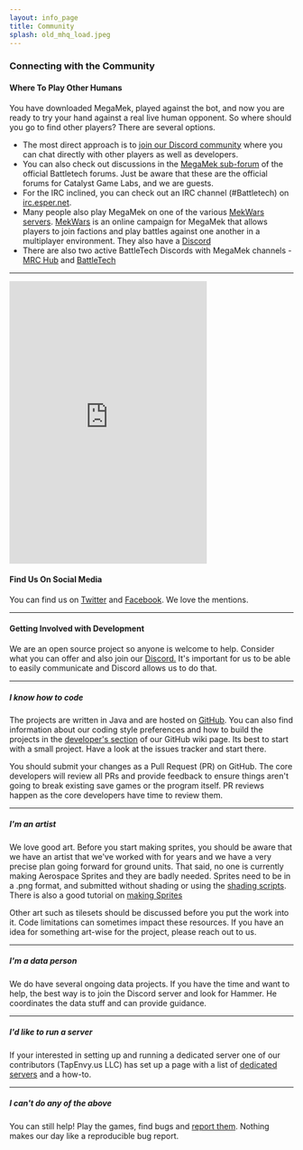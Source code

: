 ```yaml
---
layout: info_page
title: Community
splash: old_mhq_load.jpeg
---
```


### Connecting with the Community

#### Where To Play Other Humans

You have downloaded MegaMek, played against the bot, and now you are ready
to try your hand against a real live human opponent. So where should you go
to find other players? There are several options.

- The most direct approach is to [join our Discord community](https://discord.gg/megamek) where you can chat directly with other players as well as developers.
- You can also check out discussions in the [MegaMek sub-forum](https://bg.battletech.com/forums/index.php?board=29.0) of the official Battletech forums. Just be aware that these are the official forums for Catalyst Game Labs, and we are guests.
- For the IRC inclined, you can check out an IRC channel (#Battletech) on [irc.esper.net](http://webchat.esper.net/?nick=MechWarrior...&channels=Battletech&prompt=1).
- Many people also play MegaMek on one of the various [MekWars servers](http://www.mekwars.org/mwtracker.html). [MekWars](http://www.mekwars.org/) is an online campaign for MegaMek that allows players to join factions and play battles against one another in a multiplayer environment. They also have a [Discord](https://discord.gg/CQ5uvkEkdk)
- There are also two active BattleTech Discords with MegaMek channels - [MRC Hub](https://discord.gg/WUvbXQRRfW) and [BattleTech](https://discord.gg/D9jFn52)

___

<iframe src="https://discord.com/widget?id=458705327911731231&theme=dark" width="350" height="500" allowtransparency="true" frameborder="0" sandbox="allow-popups allow-popups-to-escape-sandbox allow-same-origin allow-scripts" class='float-end m-3'></iframe>

#### Find Us On Social Media

You can find us on [Twitter](https://twitter.com/MegaMekTeam) and
[Facebook](https://www.facebook.com/MegaMek). We love the mentions.

___

#### Getting Involved with Development

We are an open source project so anyone is welcome to help. Consider what
you can offer and also join our [Discord.](https://discord.gg/u2vJ5U2QpD)
It's important for us to be able to easily communicate and Discord allows us to do that.

___

##### I know how to code

The projects are written in Java and are hosted on
[GitHub](https://github.com/MegaMek). You can also find information about our
coding style preferences and how to build the projects in the
[developer's section](https://github.com/MegaMek/megamek/wiki#developer-information)
of our GitHub wiki page. Its best to start with a small project. Have a look
at the issues tracker and start there.

You should submit your changes as a Pull Request (PR) on GitHub. The core
developers will review all PRs and provide feedback to ensure things aren't
going to break existing save games or the program itself. PR reviews happen as
the core developers have time to review them.

___

##### I'm an artist

We love good art. Before you start making sprites, you should be aware that we
have an artist that we've worked with for years and we have a very precise plan
going forward for ground units. That said, no one is currently making Aerospace
Sprites and they are badly needed. Sprites need to be in a .png format, and
submitted without shading or using the
[shading scripts](https://forum.megamek.org/thread-2295.html). There is also a good
tutorial on [making Sprites](https://forum.megamek.org/thread-1760.html)

Other art such as tilesets should be discussed before you put the work into it.
Code limitations can sometimes impact these resources. If you have an idea for
something art-wise for the project, please reach out to us.

___

##### I'm a data person

We do have several ongoing data projects. If you have the time and want to help,
the best way is to join the Discord server and look for Hammer. He coordinates the
data stuff and can provide guidance.

___

##### I'd like to run a server

If your interested in setting up and running a dedicated server one of our
contributors (TapEnvy.us LLC) has set up a page with a list of
[dedicated servers](https://megamek.games/) and a how-to.

___

##### I can't do any of the above

You can still help! Play the games, find bugs and
[report them](https://github.com/MegaMek/megamek/wiki/Making-a-Bug-Report). Nothing
makes our day like a reproducible bug report.

